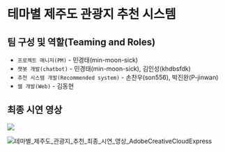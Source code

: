 # 테마별 제주도 관광지 추천 시스템

## 팀 구성 및 역할(Teaming and Roles)
- `프로젝트 매니저(PM)` - 민경태(min-moon-sick)
- `챗봇 개발(chatbot)` - 민경태(min-moon-sick), 김인성(khdbsfdk)
- `추천 시스템 개발(Recommended system)` - 손찬우(son556), 박진완(P-jinwan)
- `웹 개발(Web)` - 김동현

## 최종 시연 영상
<img src="(https://user-images.githubusercontent.com/96413630/169299974-3ce2cab7-9adb-4a9a-800f-b1cffde58518.gif)">

![테마별_제주도_관광지_추천_최종_시연_영상_AdobeCreativeCloudExpress](https://user-images.githubusercontent.com/96413630/169299974-3ce2cab7-9adb-4a9a-800f-b1cffde58518.gif)
